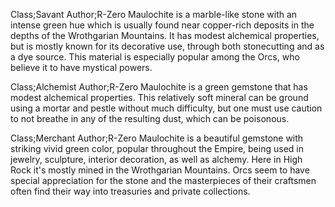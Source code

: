 Class;Savant Author;R-Zero
Maulochite is a marble-like stone with an intense green hue which is usually found near copper-rich deposits in the depths of the Wrothgarian Mountains. It has modest alchemical properties, but is mostly known for its decorative use, through both stonecutting and as a dye source. This material is especially popular among the Orcs, who believe it to have mystical powers.

Class;Alchemist Author;R-Zero
Maulochite is a green gemstone that has modest alchemical properties. This relatively soft mineral can be ground using a mortar and pestle without much difficulty, but one must use caution to not breathe in any of the resulting dust, which can be poisonous.

Class;Merchant Author;R-Zero
Maulochite is a beautiful gemstone with striking vivid green color, popular throughout the Empire, being used in jewelry, sculpture, interior decoration, as well as alchemy. Here in High Rock it's mostly mined in the Wrothgarian Mountains. Orcs seem to have special appreciation for the stone and the masterpieces of their craftsmen often find their way into treasuries and private collections.